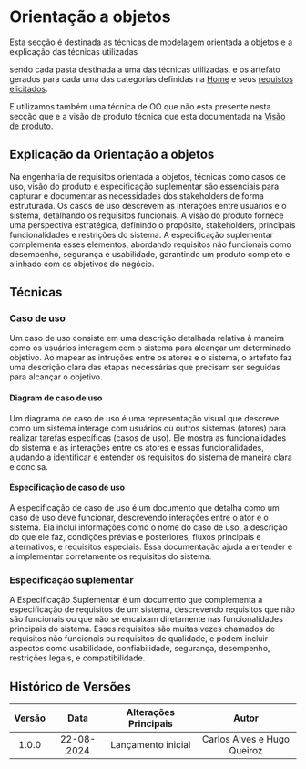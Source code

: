 # Orientação a objetos

Esta secção é destinada as técnicas de modelagem orientada a objetos e a explicação das técnicas utilizadas

sendo cada pasta destinada a uma das técnicas utilizadas, e os artefato gerados para cada uma das categorias definidas na [Home](../../home/home.md) e seus [requistos elicitados](../../elicitacao/elicitacao.md).

E utilizamos também uma técnica de OO que não esta presente nesta secção que e a visão de produto técnica que esta documentada na [Visão de produto](../../home/home.md).


## Explicação da Orientação a objetos

Na engenharia de requisitos orientada a objetos, técnicas como casos de uso, visão do produto e especificação suplementar são essenciais para capturar e documentar as necessidades dos stakeholders de forma estruturada. Os casos de uso descrevem as interações entre usuários e o sistema, detalhando os requisitos funcionais. A visão do produto fornece uma perspectiva estratégica, definindo o propósito, stakeholders, principais funcionalidades e restrições do sistema. A especificação suplementar complementa esses elementos, abordando requisitos não funcionais como desempenho, segurança e usabilidade, garantindo um produto completo e alinhado com os objetivos do negócio.



## Técnicas

### <a name="cs"></a> Caso de uso

Um caso de uso consiste em uma descrição detalhada relativa à maneira como os usuários interagem com o sistema para alcançar um determinado objetivo. Ao mapear as intruções entre os atores e o sistema, o artefato faz uma descrição clara das etapas necessárias que precisam ser seguidas para alcançar o objetivo.

#### <a name="d.cs"></a> Diagram de caso de uso

Um diagrama de caso de uso é uma representação visual que descreve como um sistema interage com usuários ou outros sistemas (atores) para realizar tarefas específicas (casos de uso). Ele mostra as funcionalidades do sistema e as interações entre os atores e essas funcionalidades, ajudando a identificar e entender os requisitos do sistema de maneira clara e concisa.

#### <a name="e.cs"></a> Especificação de caso de uso

A especificação de caso de uso é um documento que detalha como um caso de uso deve funcionar, descrevendo interações entre o ator e o sistema. Ela inclui informações como o nome do caso de uso, a descrição do que ele faz, condições prévias e posteriores, fluxos principais e alternativos, e requisitos especiais. Essa documentação ajuda a entender e a implementar corretamente os requisitos do sistema.


### <a name="e.s"></a> Especificação suplementar

A Especificação Suplementar é um documento que complementa a especificação de requisitos de um sistema, descrevendo requisitos que não são funcionais ou que não se encaixam diretamente nas funcionalidades principais do sistema. Esses requisitos são muitas vezes chamados de requisitos não funcionais ou requisitos de qualidade, e podem incluir aspectos como usabilidade, confiabilidade, segurança, desempenho, restrições legais, e compatibilidade.


## Histórico de Versões

| **Versão** | **Data** | **Alterações Principais** | **Autor** |
| :--: | :--: | :--: | :--: | 
| 1.0.0 | 22-08-2024 | Lançamento inicial  | Carlos Alves e Hugo Queiroz |